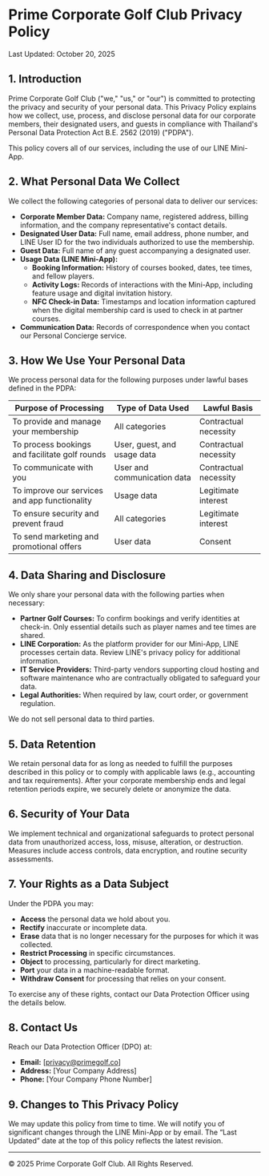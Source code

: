 # Prime Corporate Golf Club Privacy Policy

Last Updated: October 20, 2025

## 1. Introduction

Prime Corporate Golf Club ("we," "us," or "our") is committed to protecting the privacy and security of your personal data. This Privacy Policy explains how we collect, use, process, and disclose personal data for our corporate members, their designated users, and guests in compliance with Thailand's Personal Data Protection Act B.E. 2562 (2019) ("PDPA").

This policy covers all of our services, including the use of our LINE Mini-App.

## 2. What Personal Data We Collect

We collect the following categories of personal data to deliver our services:

- **Corporate Member Data:** Company name, registered address, billing information, and the company representative's contact details.
- **Designated User Data:** Full name, email address, phone number, and LINE User ID for the two individuals authorized to use the membership.
- **Guest Data:** Full name of any guest accompanying a designated user.
- **Usage Data (LINE Mini-App):**
  - **Booking Information:** History of courses booked, dates, tee times, and fellow players.
  - **Activity Logs:** Records of interactions with the Mini-App, including feature usage and digital invitation history.
  - **NFC Check-in Data:** Timestamps and location information captured when the digital membership card is used to check in at partner courses.
- **Communication Data:** Records of correspondence when you contact our Personal Concierge service.

## 3. How We Use Your Personal Data

We process personal data for the following purposes under lawful bases defined in the PDPA:

| Purpose of Processing | Type of Data Used | Lawful Basis |
| --- | --- | --- |
| To provide and manage your membership | All categories | Contractual necessity |
| To process bookings and facilitate golf rounds | User, guest, and usage data | Contractual necessity |
| To communicate with you | User and communication data | Contractual necessity |
| To improve our services and app functionality | Usage data | Legitimate interest |
| To ensure security and prevent fraud | All categories | Legitimate interest |
| To send marketing and promotional offers | User data | Consent |

## 4. Data Sharing and Disclosure

We only share your personal data with the following parties when necessary:

- **Partner Golf Courses:** To confirm bookings and verify identities at check-in. Only essential details such as player names and tee times are shared.
- **LINE Corporation:** As the platform provider for our Mini-App, LINE processes certain data. Review LINE's privacy policy for additional information.
- **IT Service Providers:** Third-party vendors supporting cloud hosting and software maintenance who are contractually obligated to safeguard your data.
- **Legal Authorities:** When required by law, court order, or government regulation.

We do not sell personal data to third parties.

## 5. Data Retention

We retain personal data for as long as needed to fulfill the purposes described in this policy or to comply with applicable laws (e.g., accounting and tax requirements). After your corporate membership ends and legal retention periods expire, we securely delete or anonymize the data.

## 6. Security of Your Data

We implement technical and organizational safeguards to protect personal data from unauthorized access, loss, misuse, alteration, or destruction. Measures include access controls, data encryption, and routine security assessments.

## 7. Your Rights as a Data Subject

Under the PDPA you may:

- **Access** the personal data we hold about you.
- **Rectify** inaccurate or incomplete data.
- **Erase** data that is no longer necessary for the purposes for which it was collected.
- **Restrict Processing** in specific circumstances.
- **Object** to processing, particularly for direct marketing.
- **Port** your data in a machine-readable format.
- **Withdraw Consent** for processing that relies on your consent.

To exercise any of these rights, contact our Data Protection Officer using the details below.

## 8. Contact Us

Reach our Data Protection Officer (DPO) at:

- **Email:** [privacy@primegolf.co]
- **Address:** [Your Company Address]
- **Phone:** [Your Company Phone Number]

## 9. Changes to This Privacy Policy

We may update this policy from time to time. We will notify you of significant changes through the LINE Mini-App or by email. The “Last Updated” date at the top of this policy reflects the latest revision.

---

© 2025 Prime Corporate Golf Club. All Rights Reserved.
